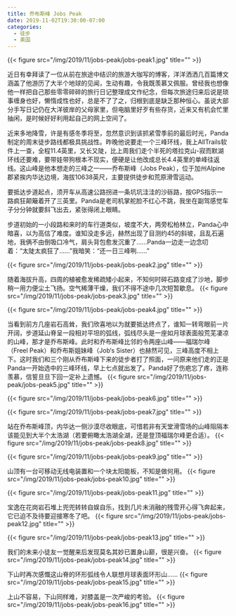 ```yaml
---
title: 乔布斯峰 Jobs Peak
date: 2019-11-02T19:30:00-07:00
categories:
  - 徒步
  - 美国
---
```

{{< figure src="/img/2019/11/jobs-peak/jobs-peak1.jpg" title="" >}}

近日有幸拜读了一位从前在旅途中结识的旅游大咖写的博客，洋洋洒洒几百篇博文涵盖了他游历了大半个地球的见闻，生动有趣，令我既羡慕又佩服。曾经我也想像他一样把自己那些零零碎碎的旅行日记整理成文作纪念，但每次旅途归来后说是琐事缠身也好，懒惰成性也好，总是不了了之，归根到底是缺乏那种恒心。虽说大部分手写日记仍在大洋彼岸的父母家里，但电脑里好歹有些存货，近来又有机会忙里抽闲，是时候好好利用起自己的网上空间了。

<!--more-->

近来多地降雪，许是有感冬季将至，忽然意识到该抓紧雪季前的最后时光，Panda制定的周末徒步路线都极具挑战性。昨晚他说要走一个三峰环线，我上AllTrails软件上一查，全程11.4英里，又长又陡，比上周我们走个半死的塔拉克山-寂而默湖环线还要难，要带娃带狗根本不现实，便硬是让他改成总长4.4英里的单峰往返线。这山峰是他本想走的三峰之一——乔布斯峰（Jobs Peak），位于加州Alpine郡紧挨内华达边境，海拔10638英尺，主要提供徒步和荒原滑雪运动。

要抵达步道起点，须开车从高速公路拐进一条坑坑洼洼的沙砾路，按GPS指示一路疯狂颠簸着开了三英里。Panda是老司机掌舵脸不红心不跳，我坐在副驾感觉车子分分钟就要斜飞出去，紧张得闭上眼睛。

步道初始的一小段路和来时的车行道类似，坡度不大，两旁松柏林立，Panda心中暗喜，以为高估了难度。谁知没走多远，赫然出现了目测约45的斜坡，且乱石遍地，我俩不由倒吸口冷气，肩头背包愈发沉重了……Panda一边走一边念叨着：“太陡太疯狂了……”我暗笑：“还一日三峰咧……”

{{< figure src="/img/2019/11/jobs-peak/jobs-peak2.jpg" title="" >}}


随着海拔升高，四周的植被愈发稀疏矮小起来，不知何时碎石路变成了沙地，脚步稍一用力便尘土飞扬。空气稀薄干燥，我们不得不途中几次短暂歇息。
{{< figure src="/img/2019/11/jobs-peak/jobs-peak3.jpg" title="" >}}

{{< figure src="/img/2019/11/jobs-peak/jobs-peak4.jpg" title="" >}}

当看到前方几座岩石高耸，我们欣喜地以为就要抵达终点了，谁知一转弯眼前一片开阔，步道延山脊呈一段相对平坦的弧线，弧线尽头是一座如月球表面般荒芜凄凉的山峰，那才是乔布斯峰。此时和乔布斯峰比邻的令两座山峰——福瑞尔峰（Freel Peak）和乔布斯姐妹峰（Job‘s Sister）也赫然可见，三峰高度不相上下。这时我们和三个刚从乔布斯峰下来的徒步者打了照面，一问原来他们走的正是Panda一开始选中的三峰环线，早上七点就出发了。Panda好了伤疤忘了疼，连称羡慕，信誓旦旦下回一定补上遗憾。
{{< figure src="/img/2019/11/jobs-peak/jobs-peak5.jpg" title="" >}}

{{< figure src="/img/2019/11/jobs-peak/jobs-peak6.jpg" title="" >}}

{{< figure src="/img/2019/11/jobs-peak/jobs-peak7.jpg" title="" >}}


站在乔布斯峰顶，内华达一侧沙漠尽收眼底，可惜若非有天堂滑雪场的山峰阻隔本该能见到大半个太浩湖（若要俯瞰太浩湖全湖，还是登顶福瑞尔峰更合适）。
{{< figure src="/img/2019/11/jobs-peak/jobs-peak8.jpg" title="" >}}

{{< figure src="/img/2019/11/jobs-peak/jobs-peak9.jpg" title="" >}}

山顶有一台可移动无线电装置和一个块太阳能板，不知是做何用。
{{< figure src="/img/2019/11/jobs-peak/jobs-peak10.jpg" title="" >}}

{{< figure src="/img/2019/11/jobs-peak/jobs-peak11.jpg" title="" >}}

宝逸在花岗岩石堆上兜兜转转自娱自乐，找到几片未消融的残雪开心得飞奔起来，它已迫不及待要迎接寒冬了吧。
{{< figure src="/img/2019/11/jobs-peak/jobs-peak12.jpg" title="" >}}

{{< figure src="/img/2019/11/jobs-peak/jobs-peak13.jpg" title="" >}}

我们的未来小徒友一觉醒来后发现莫名其妙已置身山巅，很是兴奋。
{{< figure src="/img/2019/11/jobs-peak/jobs-peak14.jpg" title="" >}}

下山时再次感慨这山脊的环形弧线令人联想月球表面环形山……
{{< figure src="/img/2019/11/jobs-peak/jobs-peak15.jpg" title="" >}}

上山不容易，下山同样难，对膝盖是一次严峻的考验。
{{< figure src="/img/2019/11/jobs-peak/jobs-peak16.jpg" title="" >}}
